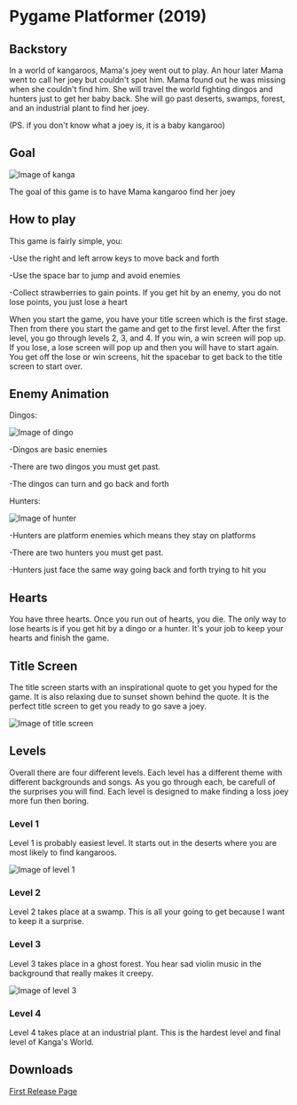 # Pygame Platformer (2019)

## Backstory

In a world of kangaroos, Mama's joey went out to play. An hour later Mama went to call her joey but couldn't spot him. Mama found out he was missing when she couldn't find him. She will travel the world fighting dingos and hunters just to get her baby back. She will go past deserts, swamps, forest, and an industrial plant to find her joey.

(PS. if you don't know what a joey is, it is a baby kangaroo) 

## Goal

![Image of kanga](https://raw.githubusercontent.com/05mimzy2017/kangas_world/master/assets/images/characters/kanga_right.png)

The goal of this game is to have Mama kangaroo find her joey

## How to play

This game is fairly simple, you:

-Use the right and left arrow keys to move back and forth
 
-Use the space bar to jump and avoid enemies

-Collect strawberries to gain points. If you get hit by an enemy, you do not lose points, you just lose a heart

When you start the game, you have your title screen which is the first stage. Then from there you start the game and get to the first level. After the first level, you go through levels 2, 3, and 4. If you win, a win screen will pop up. If you lose, a lose screen will pop up and then you will have to start again. You get off the lose or win screens, hit the spacebar to get back to the title screen to start over. 

## Enemy Animation

 Dingos:

![Image of dingo](https://raw.githubusercontent.com/05mimzy2017/kangas_world/master/assets/images/characters/dingo_1.png)

 -Dingos are basic enemies

 -There are two dingos you must get past.

 -The dingos can turn and go back and forth

 Hunters:
 
 ![Image of hunter](https://raw.githubusercontent.com/05mimzy2017/kangas_world/master/assets/images/characters/hunter.png)

 -Hunters are platform enemies which means they stay on platforms

 -There are two hunters you must get past. 

 -Hunters just face the same way going back and forth trying to hit you

## Hearts

You have three hearts. Once you run out of hearts, you die. The only way to lose hearts is if you get hit by a dingo or a hunter. It's your job to keep your hearts and finish the game. 

## Title Screen

The title screen starts with an inspirational quote to get you hyped for the game. It is also relaxing due to sunset shown behind the quote. It is the perfect title screen to get you ready to go save a joey.

![Image of title screen](https://raw.githubusercontent.com/05mimzy2017/kangas_world/master/assets/images/github/title_screen.png)

## Levels

Overall there are four different levels. Each level has a different theme with different backgrounds and songs. As you go through each, be carefull of the surprises you will find. Each level is designed to make finding a loss joey more fun then boring. 

### Level 1

Level 1 is probably easiest level. It starts out in the deserts where you are most likely to find kangaroos. 

![Image of level 1](https://raw.githubusercontent.com/05mimzy2017/kangas_world/master/assets/images/github/level_1.png)

### Level 2

Level 2 takes place at a swamp. This is all your going to get because I want to keep it a surprise. 

### Level 3

Level 3 takes place in a ghost forest. You hear sad violin music in the background that really makes it creepy.

![Image of level 3](https://raw.githubusercontent.com/05mimzy2017/kangas_world/master/assets/images/github/level_3.png)

### Level 4

Level 4 takes place at an industrial plant. This is the hardest level and final level of Kanga's World.

## Downloads

[First Release Page](https://github.com/05mimzy2017/kangas_world/releases)

